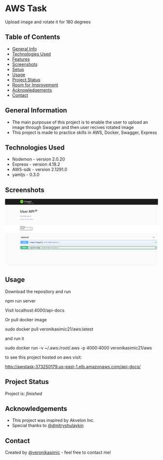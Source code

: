 # AWS Task

Upload image and rotate it for 180 degrees

## Table of Contents

- [General Info](#general-information)
- [Technologies Used](#technologies-used)
- [Features](#features)
- [Screenshots](#screenshots)
- [Setup](#setup)
- [Usage](#usage)
- [Project Status](#project-status)
- [Room for Improvement](#room-for-improvement)
- [Acknowledgements](#acknowledgements)
- [Contact](#contact)

## General Information

- The main purpouse of this project is to enable the user to upload an image through Swagger and then user recives rotated image
- This project is made to practice skills in AWS, Docker, Swagger, Express

## Technologies Used

- Nodemon - version 2.0.20
- Express - version 4.18.2
- AWS-sdk - version 2.1291.0
- yamljs - 0.3.0

## Screenshots

![UI Swagger](./img/screenshot.png)

## Usage

Download the repository and run

npm run server

Visit localhost:4000/api-docs

Or pull docker image

sudo docker pull veronikasimic21/aws:latest

and run it

sudo docker run -v ~/.aws:/root/.aws -p 4000:4000 veronikasimic21/aws

to see this project hosted on aws visit:

http://awstask-373250179.us-east-1.elb.amazonaws.com/api-docs/
## Project Status

Project is: _finished_

## Acknowledgements

- This project was inspired by Akvelon Inc.
- Special thanks to [@dmitryshulaykin](https://github.com/dmitriyqq)

## Contact

Created by [@veronikasimic](https://github.com/veronika-simic) - feel free to contact me!
